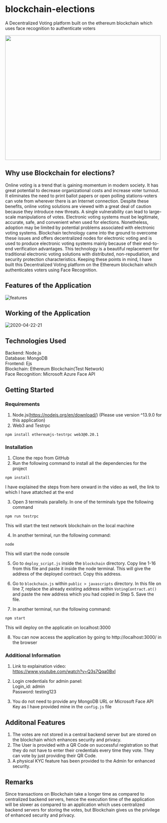 # blockchain-elections
A Decentralized Voting platform built on the ethereum blockchain which uses face recognition to authenticate voters


<img src="https://user-images.githubusercontent.com/76650090/170690698-a2ef7870-32fd-4123-beef-3011e3837a03.png" width="500" height="400">

## Why use Blockchain for elections?
Online voting is a trend that is gaining momentum in modern society. It has great potential to decrease organizational costs and increase voter turnout. It eliminates the need to print ballot papers or open polling stations-voters can vote from wherever there is an Internet connection. Despite these benefits, online voting solutions are viewed with a great deal of caution because they introduce new threats. A single vulnerability can lead to large-scale manipulations of votes. Electronic voting systems must be legitimate, accurate, safe, and convenient when used for elections. Nonetheless, adoption may be limited by potential problems associated with electronic voting systems. Blockchain technology came into the ground to overcome these issues and offers decentralized nodes for electronic voting and is used to produce electronic voting systems mainly because of their end-to-end verification advantages. This technology is a beautiful replacement for traditional electronic voting solutions with distributed, non-repudiation, and security protection characteristics. Keeping these points in mind, I have built this Decentralized Voting platform on the Ethereum blockchain which authenticates voters using Face Recognition.

## Features of the Application

![features](https://user-images.githubusercontent.com/76650090/170691859-30efc7a1-5b41-4796-8bba-5f6767b9b38b.png)

## Working of the Application
![2020-04-22-21](https://user-images.githubusercontent.com/76650090/170700439-a7abf2a8-7c0f-4e4d-8800-8cdae3c1c930.png)



## Technologies Used
Backend: Node.js <br />
Database: MongoDB <br />
Frontend: Ejs <br />
Blockchain: Ethereum Blockchain(Test Network) <br />
Face Recognition: Microsoft Azure Face API <br />

## Getting Started
### Requirements
1. Node.js(https://nodejs.org/en/download/) (Please use version ^13.9.0 for this application)
2. Web3 and Testrpc
```
npm install ethereumjs-testrpc web3@0.20.1
```

### Installation
1. Clone the repo from GitHub
2. Run the following command to install all the dependencies for the project
```
npm install
```
I have explained the steps from here onward in the video as well, the link to which I have attatched at the end

3. Open 3 terminals parallelly. In one of the terminals type the following command
```
npm run testrpc
```
  This will start the test network blockchain on the local machine

4. In another terminal, run the following command:
```
node
```
  This will start the node console

5. Go to ```deploy_script.js``` inside the ```blockchain``` directory. Copy line 1-16 from this file and paste it inside the node terminal. This will give the address of the deployed contract. Copy this address.

6. Go to ```blockchain.js``` within ```public > javascripts``` directory. In this file on line 7, replace the already existing address within ``VotingContract.at()`` and paste the new address which you had copied in Step 5. Save the file.

7. In another terminal, run the following command:
```
npm start
```
  This will deploy on the applicatin on localhost:3000

8. You can now access the application by going to http://localhost:3000/ in the browser

### Additional Information
1. Link to explaination video: <br />
https://www.youtube.com/watch?v=Q3s7Qqa0BxI

2. Login credentials for admin panel:<br />
Login_id: admin <br />
Password: testing123 <br />

3. You do not need to provide any MongoDB URL or Microsoft Face API Key as I have provided mine in the ```config.js``` file


## Additonal Features
1. The votes are not stored in a central backend server but are stored on the blockchain which enhances security and privacy.
2. The User is provided with a QR Code on successful registration so that they do not have to enter their credentials every time they vote. They can vote by just providing their QR Code.
3. A physical KYC feature has been provided to the Admin for enhanced security.


## Remarks
Since transactions on Blockchain take a longer time as compared to centralized backend servers, hence the execution time of the application will be slower as compared to an application which uses centralized backend servers for storing the votes, but Blockchain gives us the privilege of enhanced security and privacy.



